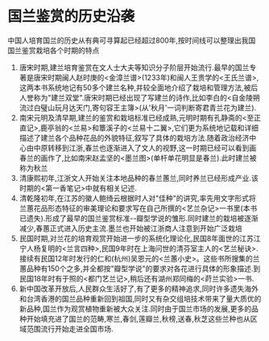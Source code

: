 # 国兰鉴赏的历史沿袭

中国人培育国兰的历史从有典可寻算起已经超过800年,按时间线可以整理出我国国兰鉴赏栽培各个时期的特点

1. 唐宋时期,建兰培育鉴赏在文人士大夫等知识分子阶层开始流行.最早的国兰专著是唐宋时期闽人赵时庚的<金漳兰谱>(1233年)和闽人王贵学的<王氏兰谱>,这两本书系统地记有50多个建兰名种,并较全面地介绍了栽培和管理方法,被后人誉称为"建兰双堂".唐宋时期已经出现了写建兰的诗作,比如李白的<自金陵朔流过白璧山玩月达天门,寄句容王主簿>(从'秋月'一词判断寄君青兰花为建兰).
2. 南宋元明及清早期,建兰的鉴赏和栽培标准已经成熟,元明时期有孔静斋的<至正直记>,鹿亭翁的<兰易>和簟溪子的<兰易十二翼>,它们更为系统地记载和详细描述了建兰各个品种花品的外貌特征,叙写了具体的栽培方法.随着政治经济中心由中原转移到江浙,春兰也逐渐进入了文人的视野,这一时期已经可以看到画春兰的画作了,比如南宋赵孟坚的<墨兰图>(单杆单花明显是春兰).此时建兰被称为秋兰
3. 清康熙初年,江浙文人开始关注本地品种的春兰蕙兰,同时养兰已经形成产业.该时期的<第一香笔记>中就有相关记述.
4. 清乾隆初年,在江苏的徽人鲍绮云根据时人对"佳种"的讲究,率先用文字形式将兰蕙花品形态特征的审美理论和要求写在自己所撰的<艺兰杂记>一书里(本书已遗失).形成了最早的国兰鉴赏标准--瓣型学说的雏形.同时建兰的栽培被逐渐减少,春蕙正式进入历史主流.墨兰也开始被江浙商人注意到开始广泛栽培
5. 民国时期,对兰花的培育观赏开始进一步的系统化理论化,民国8年面世的江苏江宁人杨复明的<兰言四种>,民国9年时在上海问世的清芬室主人的<艺兰秘诀>.接续有民国12年时发行的仁和(杭州)吴恩元的<兰蕙小史>。这些书所搜集的兰蕙品种有150个之多,并全都按"瓣型学说"的要求对各花进行具体的形象描述.到民国18年时有于照的<都门艺兰记>,稍后还有湖州郑同梅的<莳兰实验>一书.
6. 新中国改革开放后,人民群众生活好了,有了更多的精神追求,同时许多遗失海外和台湾香港的国兰品种重新回到祖国,同时又有杂交组培技术带来了量大质优的新品种,国兰作为观赏植物重新被大众关注.同时由于国兰市场的发展,更多的品种开始填充进了国兰的范畴,寒兰,春剑,莲瓣兰,秋榜,送春,秋芝这些兰种也从区域范围流行开始走进全国市场.
